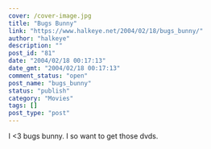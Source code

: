 ```yaml
---
cover: /cover-image.jpg
title: "Bugs Bunny"
link: "https://www.halkeye.net/2004/02/18/bugs_bunny/"
author: "halkeye"
description: ""
post_id: "81"
date: "2004/02/18 00:17:13"
date_gmt: "2004/02/18 00:17:13"
comment_status: "open"
post_name: "bugs_bunny"
status: "publish"
category: "Movies"
tags: []
post_type: "post"
---
```


I <3 bugs bunny. I so want to get those dvds.